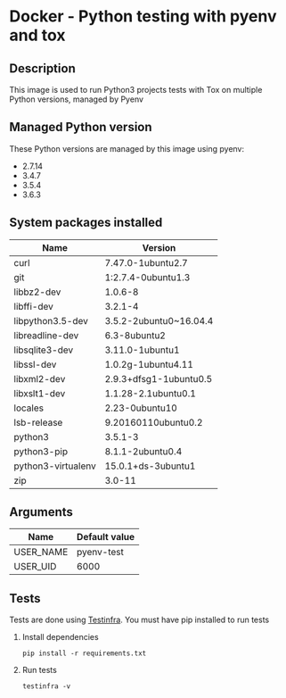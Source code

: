 # Docker - Python testing with pyenv and tox

## Description

This image is used to run Python3 projects tests with Tox on multiple Python
versions, managed by Pyenv

## Managed Python version

These Python versions are managed by this image using pyenv:
* 2.7.14
* 3.4.7
* 3.5.4
* 3.6.3

## System packages installed

| Name | Version |
| ----- | ------- |
| curl | 7.47.0-1ubuntu2.7 |
| git | 1:2.7.4-0ubuntu1.3 |
| libbz2-dev | 1.0.6-8 |
| libffi-dev | 3.2.1-4 |
| libpython3.5-dev | 3.5.2-2ubuntu0~16.04.4 |
| libreadline-dev | 6.3-8ubuntu2 |
| libsqlite3-dev | 3.11.0-1ubuntu1 |
| libssl-dev | 1.0.2g-1ubuntu4.11 |
| libxml2-dev | 2.9.3+dfsg1-1ubuntu0.5 |
| libxslt1-dev | 1.1.28-2.1ubuntu0.1 |
| locales | 2.23-0ubuntu10 |
| lsb-release | 9.20160110ubuntu0.2 |
| python3 | 3.5.1-3 |
| python3-pip | 8.1.1-2ubuntu0.4 |
| python3-virtualenv | 15.0.1+ds-3ubuntu1 |
| zip | 3.0-11 |

## Arguments

| Name      | Default value  |
| --------- | -------------- |
| USER_NAME | pyenv-test     |
| USER_UID  | 6000           |


## Tests

Tests are done using [Testinfra](https://github.com/philpep/testinfra).
You must have pip installed to run tests

1. Install dependencies
    ```
    pip install -r requirements.txt
    ```

2. Run tests
    ```
    testinfra -v
    ```

